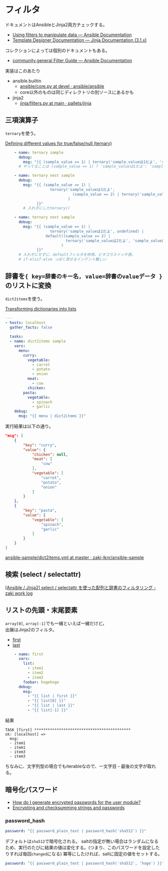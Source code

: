 # フィルタ

ドキュメントはAnsibleとJinja2両方チェックする。

- [Using filters to manipulate data — Ansible Documentation](https://docs.ansible.com/ansible/latest/user_guide/playbooks_filters.html)
- [Template Designer Documentation — Jinja Documentation (3.1.x)](https://jinja.palletsprojects.com/en/latest/templates/#list-of-builtin-filters)

コレクションによっては個別のドキュメントもある。

- [community.general Filter Guide — Ansible Documentation](https://docs.ansible.com/ansible/latest/collections/community/general/docsite/filter_guide.html)

実装はこのあたり

- ansible.builtin
    - [ansible/core.py at devel · ansible/ansible](https://github.com/ansible/ansible/blob/devel/lib/ansible/plugins/filter/core.py)
    - core以外のものは同じディレクトリの別ソースにあるかも
- jinja2
    - [jinja/filters.py at main · pallets/jinja](https://github.com/pallets/jinja/blob/main/src/jinja2/filters.py)

## 三項演算子

`ternary`を使う。

[Defining different values for true/false/null (ternary)](https://docs.ansible.com/ansible/latest/user_guide/playbooks_filters.html#defining-different-values-for-true-false-null-ternary)

```yaml
    - name: ternary sample
      debug:
        msg: "{{ (sample_value == 1) | ternary('sample_valueは1だよ', 'sample_valueは1じゃないよ') }}"
      # やってることは (sample_value == 1) ? 'sample_valueは1だよ': 'sample_valueは1じゃないよ' と同じ

    - name: ternary nest sample
      debug:
        msg: "{{ (sample_value == 1) |
                    ternary('sample_valueは1だよ',
                              (sample_value == 2) | ternary('sample_valueは2だよ', 'sample_valueは1でも2でもないよ')
                            )
              }}"
        # 入れ子にしたternary()

    - name: ternary nest sample
      debug:
        msg: "{{ (sample_value == 1) |
                    ternary('sample_valueは1だよ', undefined) |
                  default((sample_value == 2) |
                           ternary('sample_valueは2だよ', 'sample_valueは1でも2でもないよ')
                         )
              }}"
      # 入れ子にせずに、defaultフィルタを併用。ピタゴラスイッチ感。
      # if-elsif-else っぽく見せるインデント難しい
```

## 辞書を`{ key=辞書のキー名, value=辞書のvalueデータ }`のリストに変換

`dict2items`を使う。

[Transforming dictionaries into lists](https://docs.ansible.com/ansible/latest/user_guide/playbooks_filters.html#transforming-dictionaries-into-lists)

```yaml
---
- hosts: localhost
  gather_facts: false
  
  tasks:
  - name: dict2items sample
    vars:
      menu:
        curry:
          vegetable:
            - carrot
            - potato
            - onion
          meat:
            - cow
          chicken:
        pasta:
          vegetable:
            - spinach
            - garlic
    debug:
      msg: "{{ menu | dict2items }}"
```

実行結果は以下の通り。

```json
"msg": [
    {
        "key": "curry",
        "value": {
            "chicken": null,
            "meat": [
                "cow"
            ],
            "vegetable": [
                "carrot",
                "potato",
                "onion"
            ]
        }
    },
    {
        "key": "pasta",
        "value": {
            "vegetable": [
                "spinach",
                "garlic"
            ]
        }
    }
]
```

[ansible-sample/dict2items.yml at master · zaki-lknr/ansible-sample](https://github.com/zaki-lknr/ansible-sample/blob/master/filter/dict2items.yml)

## 検索 (select / selectattr)

[[Ansible / Jinja2] select / selectattr を使った配列と辞書のフィルタリング - zaki work log](https://zaki-hmkc.hatenablog.com/entry/2021/02/18/000228)

## リストの先頭・末尾要素

`array[0]`, `array[-1]`でも一緒といえば一緒だけど。  
出展はJinja2のフィルタ。

- [first](https://jinja.palletsprojects.com/en/latest/templates/#jinja-filters.first)
- [last](https://jinja.palletsprojects.com/en/latest/templates/#jinja-filters.last)

```yaml
    - name: first
      vars:
        list:
          - item1
          - item2
          - item3
        foobar: hogehoge
      debug:
        msg:
          - "{{ list | first }}"
          - "{{ list[0] }}"
          - "{{ list | last }}"
          - "{{ list[-1] }}"
```

結果

```
TASK [first] *******************************************
ok: [localhost] => 
  msg:
  - item1
  - item1
  - item3
  - item3
```

ちなみに、文字列型の場合でもiterableなので、一文字目・最後の文字が取れる。

## 暗号化パスワード

- [How do I generate encrypted passwords for the user module?](https://docs.ansible.com/ansible/latest/reference_appendices/faq.html#how-do-i-generate-encrypted-passwords-for-the-user-module)
- [Encrypting and checksumming strings and passwords](https://docs.ansible.com/ansible/latest/user_guide/playbooks_filters.html#encrypting-and-checksumming-strings-and-passwords)

### password_hash

```yaml
password: "{{ password_plain_text | password_hash('sha512') }}"
```

デフォルトは`sha512`で暗号化される。
saltの指定が無い場合はランダムになるため、実行のたびに結果の値は変化する。(つまり、このパスワードを設定したりすれば毎回`changed`になる)
冪等にしたければ、saltに固定の値をセットする。

```yaml
password: "{{ password_plain_text | password_hash('sha512', 'hoge') }}"
```
